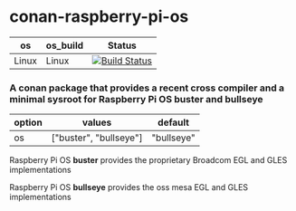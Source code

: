 # conan-raspberry-pi-os

| os    | os_build | Status                                                                                                                                                                                                                                                                                                                           |
| ----- | -------- | -------------------------------------------------------------------------------------------------------------------------------------------------------------------------------------------------------------------------------------------------------------------------------------------------------------------------------- |
| Linux | Linux    | [![Build Status](https://dev.azure.com/bjoernstresing/bjoernstresing/_apis/build/status/Tereius.conan-raspberry-pi-os?repoName=Tereius%2Fconan-raspberry-pi-os&branchName=master)](https://dev.azure.com/bjoernstresing/bjoernstresing/_build/latest?definitionId=24&repoName=Tereius%2Fconan-raspberry-pi-os&branchName=master) |

### A conan package that provides a recent cross compiler and a minimal sysroot for Raspberry Pi OS buster and bullseye

| option | values                 | default    |
| ------ | ---------------------- | ---------- |
| os     | ["buster", "bullseye"] | "bullseye" |

Raspberry Pi OS **buster** provides the proprietary Broadcom EGL and GLES implementations

Raspberry Pi OS **bullseye** provides the oss mesa EGL and GLES implementations
